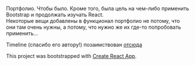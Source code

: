 Портфолио. Чтобы было. Кроме того, была цель на чем-либо применить Bootstrap и продолжать изучать React. <br>
Некоторые вещи добавлены в функционал портфолио не потому, что они там очень нужны, а потому, что нужно же их где-то попробовать применить... <br>

Timeline (спасибо его автору!) позаимствован [отсюда](https://itchief.ru/bootstrap/how-to-create-timeline)
<br>

This project was bootstrapped with [Create React App](https://github.com/facebook/create-react-app).